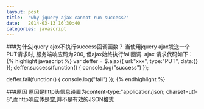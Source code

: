 ```yaml
---
layout: post
title:  "why jquery ajax cannot run success?"
date:   2014-03-13 16:30:40
categories: javascript
---
```


###为什么jquery ajax不执行success回调函数？
当使用jquery ajax发送一个PUT请求时, 服务端响应码为200, 但ajax始终执行fail回调. ajax 请求代码如下：
{% highlight javascript %}
    var deffer = $.ajax({
          url:"xxx",
          type:"PUT",
          data:{}
    });
   deffer.success(function() {
       console.log("success")
   });

  deffer.fail(function() {
      console.log("fail")
  });
{% endhighlight %}

###原因
原因是http头信息设置为content-type:"application/json; charset=utf-8",而http响应体是空,并不是有效的JSON格式